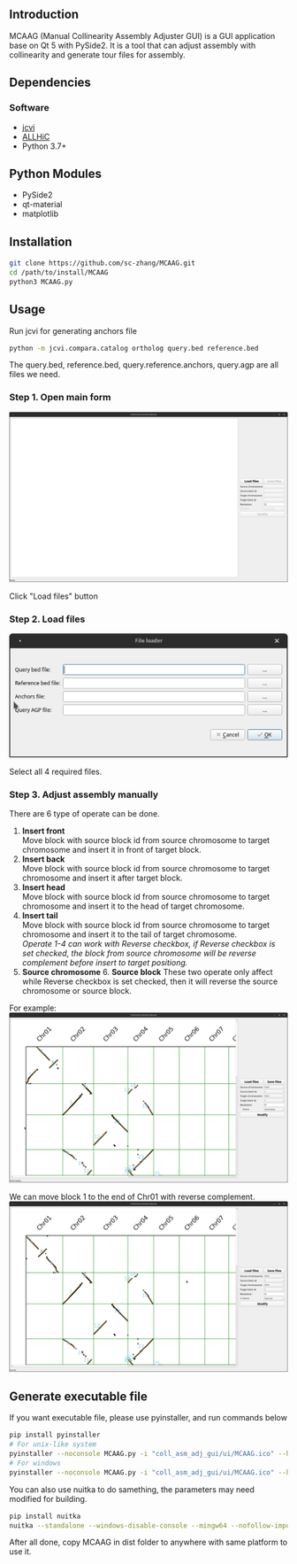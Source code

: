 ## Introduction
MCAAG (Manual Collinearity Assembly Adjuster GUI) is a GUI application base on Qt 5 with PySide2. 
It is a tool that can adjust assembly with collinearity and generate tour files for assembly.

## Dependencies

### Software
* [jcvi](https://github.com/tanghaibao/jcvi)
* [ALLHiC](https://github.com/tangerzhang/ALLHiC)
* Python 3.7+

## Python Modules
* PySide2
* qt-material
* matplotlib

## Installation
```bash
git clone https://github.com/sc-zhang/MCAAG.git
cd /path/to/install/MCAAG
python3 MCAAG.py
```

## Usage
Run jcvi for generating anchors file
```bash
python -m jcvi.compara.catalog ortholog query.bed reference.bed
```
The query.bed, reference.bed, query.reference.anchors, query.agp are all files we need.

### Step 1. Open main form
![](Manual/MainForm.png "Main Form")

Click "Load files" button
### Step 2. Load files
![](Manual/FileLoader.png "File Loader")

Select all 4 required files.

### Step 3. Adjust assembly manually

There are 6 type of operate can be done.

1. **Insert front**  
   Move block with source block id from source chromosome to target chromosome and insert it in front of target block.
2. **Insert back**  
   Move block with source block id from source chromosome to target chromosome and insert it after target block.
3. **Insert head**  
   Move block with source block id from source chromosome to target chromosome and insert it to the head of target chromosome.
4. **Insert tail**  
   Move block with source block id from source chromosome to target chromosome and insert it to the tail of target chromosome.  
   _Operate 1-4 can work with Reverse checkbox, if Reverse checkbox is set checked, the block from source chromosome will be reverse complement before insert to target positiong._
5. **Source chromosome** 6. **Source block**
   These two operate only affect while Reverse checkbox is set checked, then it will reverse the source chromosome or source block.

For example:
![](Manual/Loaded.png "Data loaded")

We can move block 1 to the end of Chr01 with reverse complement.
![](Manual/InsertBlock1ToTail.png "Insert block")

## Generate executable file
If you want executable file, please use pyinstaller, and run commands below
```bash
pip install pyinstaller
# For unix-like system
pyinstaller --noconsole MCAAG.py -i "coll_asm_adj_gui/ui/MCAAG.ico" --hidden-import PySide2.QtXml --add-data "coll_asm_adj_gui/ui:coll_asm_adj_gui/ui" -F -w
# For windows
pyinstaller --noconsole MCAAG.py -i "coll_asm_adj_gui/ui/MCAAG.ico" --hidden-import PySide2.QtXml --add-data "coll_asm_adj_gui/ui;coll_asm_adj_gui/ui" -F -w
```
You can also use nuitka to do samething, the parameters may need modified for building.
```bash
pip install nuitka
nuitka --standalone --windows-disable-console --mingw64 --nofollow-imports --show-memory --show-progress --plugin-enable=pyside2,numpy --follow-import-to=need --include-data-dir="/path/to/MCAAG/coll_asm_adj_gui/ui"="coll_asm_adj_gui/ui" --include-package-data="qt_material" --windows-icon-from-ico="coll_asm_adj_gui/ui/MCAAG.ico" --onefile MCAAG.py
```
After all done, copy MCAAG in dist folder to anywhere with same platform to use it.
